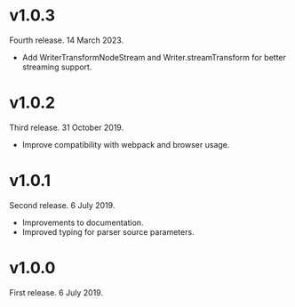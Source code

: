 # v1.0.3

Fourth release. 14 March 2023.

- Add WriterTransformNodeStream and Writer.streamTransform for better streaming support.

# v1.0.2

Third release. 31 October 2019.

- Improve compatibility with webpack and browser usage.

# v1.0.1

Second release. 6 July 2019.

- Improvements to documentation.
- Improved typing for parser source parameters.

# v1.0.0

First release. 6 July 2019.
